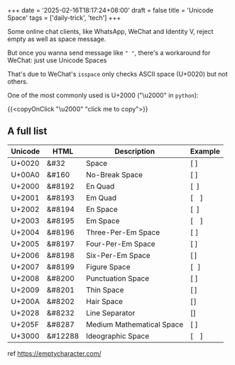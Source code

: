 +++
date = '2025-02-16T18:17:24+08:00'
draft = false
title = 'Unicode Space'
tags = ['daily-trick', 'tech']
+++

Some online chat clients, like WhatsApp, WeChat and Identity V, reject empty as well as
space message.

But once you wanna send message like `" "`,
there's a workaround for WeChat: just use Unicode Spaces

That's due to WeChat's `isspace` only checks ASCII space (U+0020) but not others.

One of the most commonly used is U+2000 ("\u2000" in `python`):

{{<copyOnClick "\u2000" "click me to copy">}}

## A full list

|Unicode| 	HTML	|Description 	|Example|
|	-	|	-	|	-	|	-	|
|U+0020 |	&#32    |Space 	|[ ]|
|U+00A0 |	&#160	|No-Break Space 	|[ ]|
|U+2000 |	&#8192 	|En Quad 	|[ ]|
|U+2001 |	&#8193 	|Em Quad 	|[ ]|
|U+2002 |	&#8194 	|En Space 	|[ ]|
|U+2003 |	&#8195 	|Em Space 	|[ ]|
|U+2004 |	&#8196 	|Three-Per-Em Space 	|[ ]|
|U+2005 |	&#8197 	|Four-Per-Em Space 	|[ ]|
|U+2006 |	&#8198 	|Six-Per-Em Space 	|[ ]|
|U+2007 |	&#8199 	|Figure Space 	|[ ]|
|U+2008 |	&#8200 	|Punctuation Space 	|[ ]|
|U+2009 |	&#8201 	|Thin Space 	|[ ]|
|U+200A |	&#8202 	|Hair Space 	|[ ]|
|U+2028 |	&#8232 	|Line Separator 	|[]|
|U+205F |	&#8287 	|Medium Mathematical Space 	|[ ]|
|U+3000 |	&#12288	|Ideographic Space 	|[　]|

ref <https://emptycharacter.com/>

